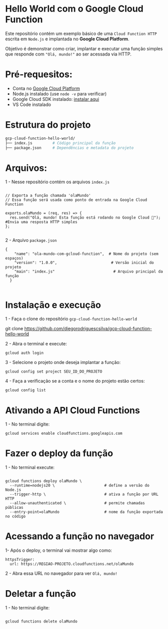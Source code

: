 # Hello World com o Google Cloud Function

Este repositório contém um exemplo básico de uma ```Cloud Function HTTP``` escrita em ```Node.js``` e implantada no **Google Cloud Platform**.

Objetivo é demonstrar como criar, implantar e executar uma função simples que responde com `"Olá, mundo!"` ao ser acessada via HTTP.

# Pré-requesitos:

- Conta no [Google Cloud Platform](https://console.cloud.google.com/)
- Node.js instalado (use `node -v` para verificar)
- Google Cloud SDK instalado: [instalar aqui](https://cloud.google.com/sdk/docs/install)
- VS Code instalado

# Estrutura do projeto

```bash
gcp-cloud-function-hello-world/
├── index.js         # Código principal da função
├── package.json     # Dependências e metadata do projeto


```

# Arquivos:

1 - Nesse repositório contém os arquivos ```index.js```

```

// Exporta a função chamada 'olaMundo'
// Essa função será usada como ponto de entrada na Google Cloud Function

exports.olaMundo = (req, res) => {
  res.send("Olá, mundo! Esta função está rodando no Google Cloud 🎉");      #Envia uma resposta HTTP simples
};


```

2 - Arquivo ```package.json```

```
{
    "name": "ola-mundo-com-gcloud-function",  # Nome do projeto (sem espaços)
    "version": "1.0.0",                        # Versão inicial do projeto
    "main": "index.js"                          # Arquivo principal da função
  }
  
```


# Instalação e execução

1 - Faça o clone do repositório ```gcp-cloud-function-hello-world```

git clone <https://github.com/diegorodriguescsilva/gcp-cloud-function-hello-world>

2 - Abra o terminal e execute:

```
gcloud auth login
```

3 - Selecione o projeto onde deseja implantar a função:

```
gcloud config set project SEU_ID_DO_PROJETO

````
4 - Faça a verificação se a conta e o nome do projeto estão certos:

```
gcloud config list
```
# Ativando a API Cloud Functions

1 - No terminal digite: 

```
gcloud services enable cloudfunctions.googleapis.com
```
# Fazer o deploy da função

1 - No terminal execute:

```

gcloud functions deploy olaMundo \
  --runtime=nodejs20 \                      # define a versão do Node.js
  --trigger-http \                          # ativa a função por URL HTTP
  --allow-unauthenticated \                 # permite chamadas públicas
  --entry-point=olaMundo                    # nome da função exportada no código

```

# Acessando a função no navegador

1- Após o deploy, o terminal vai mostrar algo como:

```
httpsTrigger:
  url: https://REGIAO-PROJETO.cloudfunctions.net/olaMundo

```

2 - Abra essa URL no navegador para ver ```Olá, mundo!```

# Deletar a função

1 - No terminal digite:

```

gcloud functions delete olaMundo

```
